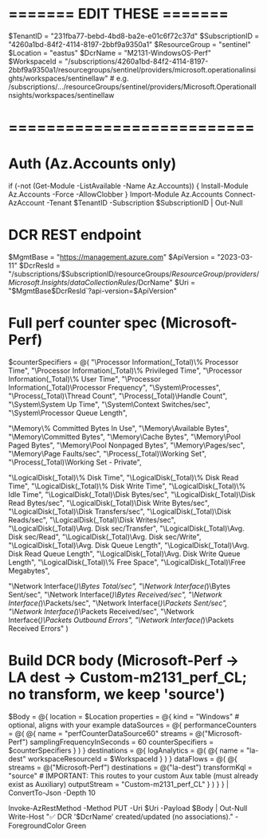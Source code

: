 # ======= EDIT THESE =======
$TenantID       = "231fba77-bebd-4bd8-ba2e-e01c6f72c37d"
$SubscriptionID = "4260a1bd-84f2-4114-8197-2bbf9a9350a1"
$ResourceGroup  = "sentinel"
$Location       = "eastus"
$DcrName        = "M2131-WindowsOS-Perf"
$WorkspaceId    = "/subscriptions/4260a1bd-84f2-4114-8197-2bbf9a9350a1/resourcegroups/sentinel/providers/microsoft.operationalinsights/workspaces/sentinellaw" # e.g. /subscriptions/.../resourceGroups/sentinel/providers/Microsoft.OperationalInsights/workspaces/sentinellaw
# ==========================

# Auth (Az.Accounts only)
if (-not (Get-Module -ListAvailable -Name Az.Accounts)) { Install-Module Az.Accounts -Force -AllowClobber }
Import-Module Az.Accounts
Connect-AzAccount -Tenant $TenantID -Subscription $SubscriptionID | Out-Null

# DCR REST endpoint
$MgmtBase   = "https://management.azure.com"
$ApiVersion = "2023-03-11"
$DcrResId   = "/subscriptions/$SubscriptionID/resourceGroups/$ResourceGroup/providers/Microsoft.Insights/dataCollectionRules/$DcrName"
$Uri        = "$MgmtBase$DcrResId`?api-version=$ApiVersion"

# Full perf counter spec (Microsoft-Perf)
$counterSpecifiers = @(
  "\\Processor Information(_Total)\\% Processor Time",
  "\\Processor Information(_Total)\\% Privileged Time",
  "\\Processor Information(_Total)\\% User Time",
  "\\Processor Information(_Total)\\Processor Frequency",
  "\\System\\Processes",
  "\\Process(_Total)\\Thread Count",
  "\\Process(_Total)\\Handle Count",
  "\\System\\System Up Time",
  "\\System\\Context Switches/sec",
  "\\System\\Processor Queue Length",

  "\\Memory\\% Committed Bytes In Use",
  "\\Memory\\Available Bytes",
  "\\Memory\\Committed Bytes",
  "\\Memory\\Cache Bytes",
  "\\Memory\\Pool Paged Bytes",
  "\\Memory\\Pool Nonpaged Bytes",
  "\\Memory\\Pages/sec",
  "\\Memory\\Page Faults/sec",
  "\\Process(_Total)\\Working Set",
  "\\Process(_Total)\\Working Set - Private",

  "\\LogicalDisk(_Total)\\% Disk Time",
  "\\LogicalDisk(_Total)\\% Disk Read Time",
  "\\LogicalDisk(_Total)\\% Disk Write Time",
  "\\LogicalDisk(_Total)\\% Idle Time",
  "\\LogicalDisk(_Total)\\Disk Bytes/sec",
  "\\LogicalDisk(_Total)\\Disk Read Bytes/sec",
  "\\LogicalDisk(_Total)\\Disk Write Bytes/sec",
  "\\LogicalDisk(_Total)\\Disk Transfers/sec",
  "\\LogicalDisk(_Total)\\Disk Reads/sec",
  "\\LogicalDisk(_Total)\\Disk Writes/sec",
  "\\LogicalDisk(_Total)\\Avg. Disk sec/Transfer",
  "\\LogicalDisk(_Total)\\Avg. Disk sec/Read",
  "\\LogicalDisk(_Total)\\Avg. Disk sec/Write",
  "\\LogicalDisk(_Total)\\Avg. Disk Queue Length",
  "\\LogicalDisk(_Total)\\Avg. Disk Read Queue Length",
  "\\LogicalDisk(_Total)\\Avg. Disk Write Queue Length",
  "\\LogicalDisk(_Total)\\% Free Space",
  "\\LogicalDisk(_Total)\\Free Megabytes",

  "\\Network Interface(*)\\Bytes Total/sec",
  "\\Network Interface(*)\\Bytes Sent/sec",
  "\\Network Interface(*)\\Bytes Received/sec",
  "\\Network Interface(*)\\Packets/sec",
  "\\Network Interface(*)\\Packets Sent/sec",
  "\\Network Interface(*)\\Packets Received/sec",
  "\\Network Interface(*)\\Packets Outbound Errors",
  "\\Network Interface(*)\\Packets Received Errors"
)

# Build DCR body (Microsoft-Perf -> LA dest -> Custom-m2131_perf_CL; no transform, we keep 'source')
$Body = @{
  location   = $Location
  properties = @{
    kind            = "Windows"  # optional, aligns with your example
    dataSources     = @{
      performanceCounters = @(
        @{
          name                       = "perfCounterDataSource60"
          streams                    = @("Microsoft-Perf")
          samplingFrequencyInSeconds = 60
          counterSpecifiers          = $counterSpecifiers
        }
      )
    }
    destinations    = @{
      logAnalytics = @(
        @{
          name                = "la-dest"
          workspaceResourceId = $WorkspaceId
        }
      )
    }
    dataFlows       = @(
      @{
        streams      = @("Microsoft-Perf")
        destinations = @("la-dest")
        transformKql = "source"
        # IMPORTANT: This routes to your custom Aux table (must already exist as Auxiliary)
        outputStream = "Custom-m2131_perf_CL"
      }
    )
  }
} | ConvertTo-Json -Depth 10

Invoke-AzRestMethod -Method PUT -Uri $Uri -Payload $Body | Out-Null
Write-Host "✅ DCR '$DcrName' created/updated (no associations)." -ForegroundColor Green
